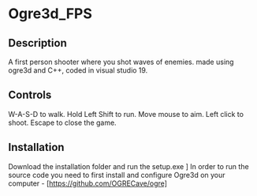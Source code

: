 # Ogre3d_FPS
## Description
A first person shooter where you shot waves of enemies.
made using ogre3d and C++, coded in visual studio 19.
## Controls
W-A-S-D to walk.
Hold Left Shift to run.
Move mouse to aim.
Left click to shoot.
Escape to close the game.
## Installation
Download the installation folder and run the setup.exe
]
In order to run the source code you need to first install and configure Ogre3d on your computer - [https://github.com/OGRECave/ogre]
